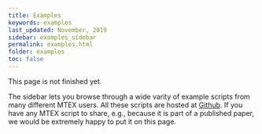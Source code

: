```yaml
---
title: Examples
keywords: examples
last_updated: November, 2019
sidebar: examples_sidebar
permalink: examples.html
folder: examples
toc: false
---
```


<div class="alert alert-info" role="alert">This page is not finished yet.</div>

The sidebar lets you browse through a wide varity of example scripts from many different MTEX users. All these scripts are hosted at [Github](https://github.com/mtex-toolbox/examples). If you have any MTEX script to share, e.g., because it is part of a published paper, we would be extremely happy to put it on this page.
